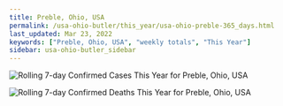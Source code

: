```yaml
---
title: Preble, Ohio, USA
permalink: /usa-ohio-butler/this_year/usa-ohio-preble-365_days.html
last_updated: Mar 23, 2022
keywords: ["Preble, Ohio, USA", "weekly totals", "This Year"]
sidebar: usa-ohio-butler_sidebar
---
```


![Rolling 7-day Confirmed Cases This Year for Preble, Ohio, USA](/covid_tracker/images/graphs/usa-ohio-preble-rolling_7_days_confirmed-365_days_graph.png)

![Rolling 7-day Confirmed Deaths This Year for Preble, Ohio, USA](/covid_tracker/images/graphs/usa-ohio-preble-rolling_7_days_deaths-365_days_graph.png)
